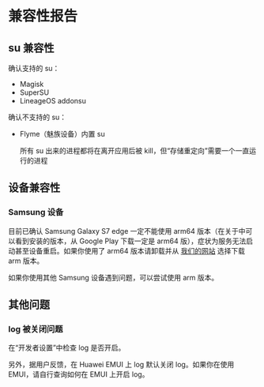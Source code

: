 # 兼容性报告

## su 兼容性

确认支持的 su：

* Magisk
* SuperSU
* LineageOS addonsu

确认不支持的 su：

* Flyme（魅族设备）内置 su
  
  所有 su 出来的进程都将在离开应用后被 kill，但“存储重定向”需要一个一直运行的进程

## 设备兼容性

### Samsung 设备

目前已确认 Samsung Galaxy S7 edge 一定不能使用 arm64 版本（在关于中可以看到安装的版本，从 Google Play 下载一定是 arm64 版），症状为服务无法启动甚至设备重启。如果你使用了 arm64 版本请卸载并从 [我们的网站](https://rikka.app/storage_redirect) 选择下载 arm 版本。

如果你使用其他 Samsung 设备遇到问题，可以尝试使用 arm 版本。

## 其他问题

### log 被关闭问题

在“开发者设置”中检查 log 是否开启。

另外，据用户反馈，在 Huawei EMUI 上 log 默认关闭 log。如果你在使用 EMUI，请自行查询如何在 EMUI 上开启 log。